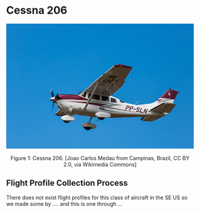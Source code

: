 # Cessna 206

<p align="center">
<img src="../../media/Cessna_206.jpg" alt="drawing" width="700"/>
</p>
<p align="center">
Figure 1: Cessna 206. [Joao Carlos Medau from Campinas, Brazil, CC BY 2.0, via Wikimedia Commons]

</p>


## Flight Profile Collection Process
There does not exist flight profiles for this class of aircraft in the SE US so we made some by .... and this is one through ... 



